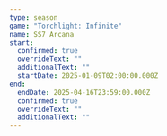 ```yaml
---
type: season
game: "Torchlight: Infinite"
name: SS7 Arcana
start:
  confirmed: true
  overrideText: ""
  additionalText: ""
  startDate: 2025-01-09T02:00:00.000Z
end:
  endDate: 2025-04-16T23:59:00.000Z
  confirmed: true
  overrideText: ""
  additionalText: ""
---
```


